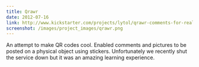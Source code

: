 ```yaml
---
title: Qrawr
date: 2012-07-16
link: http://www.kickstarter.com/projects/lytol/qrawr-comments-for-real-walls
screenshot: /images/project_images/qrawr.png
---
```


An attempt to make QR codes cool. Enabled comments and pictures to be posted on a physical object using stickers. Unfortunately we recently shut the service down but it was an amazing learning experience.
